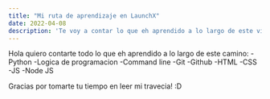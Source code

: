 ```yaml
---
title: "Mi ruta de aprendizaje en LaunchX"
date: 2022-04-08
description: 'Te voy a contar lo que eh aprendido a lo largo de este viaje'
---
```


Hola quiero contarte todo lo que eh aprendido a lo largo de este camino:
-Python
-Logica de programacion
-Command line
-Git
-Github
-HTML
-CSS
-JS
-Node JS

Gracias por tomarte tu tiempo en leer mi travecia! :D
